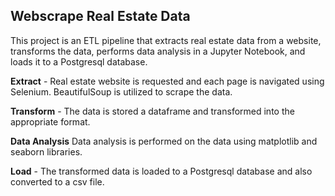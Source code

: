 ## Webscrape Real Estate Data 

This project is an ETL pipeline that extracts real estate data from a website, transforms the data, performs data analysis in a Jupyter Notebook, and loads it to a Postgresql database.

**Extract** - 
Real estate website is requested and each page is navigated using Selenium. BeautifulSoup is utilized to scrape the data.

**Transform** - 
The data is stored a dataframe and transformed into the appropriate format. 

**Data Analysis**
Data analysis is performed on the data using matplotlib and seaborn libraries.

**Load** -
The transformed data is loaded to a Postgresql database and also converted to a csv file.
